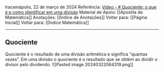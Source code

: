 Iracemápolis, 22 de março de 2024
Referência: [Vídeo - # Quociente: o que é e como identificar em uma divisão](https://www.significados.com.br/quociente/)
Material de Apoio: [[Apostila de Matemática]]
Anotações: [[Índice de Anotações]]
Voltar para: [[Página Inicial]]
Voltar para: [[Índice Matemática]]
___________________
## Quociente
Quociente é o resultado de uma divisão aritmética e significa "quantas vezes". 
Em uma divisão o quociente é o resultado que se obtém ao dividir o divisor pelo dividendo.
![[Pasted image 20240322064319.png]]

